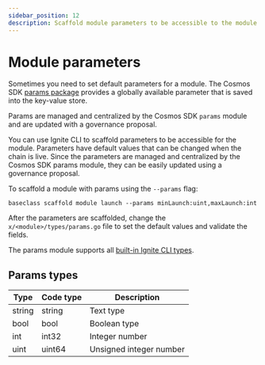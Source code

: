 ```yaml
---
sidebar_position: 12
description: Scaffold module parameters to be accessible to the module.
---
```


# Module parameters

Sometimes you need to set default parameters for a module. The Cosmos SDK [params package](https://docs.cosmos.network/master/modules/params) provides a globally available parameter that is saved into the key-value store. 

Params are managed and centralized by the Cosmos SDK `params` module and are updated with a governance proposal.

You can use Ignite CLI to scaffold parameters to be accessible for the module. Parameters have default values that can be changed when the chain is live. Since the parameters are managed and centralized by the Cosmos SDK params module, they can be easily updated using a governance proposal.

To scaffold a module with params using the `--params` flag:

```shell
baseclass scaffold module launch --params minLaunch:uint,maxLaunch:int
```

After the parameters are scaffolded, change the `x/<module>/types/params.go` file to set the default values and validate the fields. 

The params module supports all [built-in Ignite CLI types](./05-types.md).

## Params types

| Type   | Code type | Description             |
| ------ | --------- | ----------------------- |
| string | string    | Text type               |
| bool   | bool      | Boolean type            |
| int    | int32     | Integer number          |
| uint   | uint64    | Unsigned integer number |